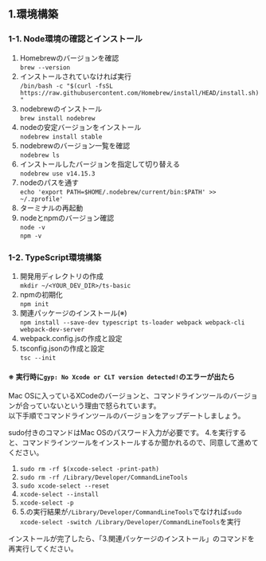 ## 1.環境構築

### 1-1. Node環境の確認とインストール
1. Homebrewのバージョンを確認  
`brew --version`  
2. インストールされていなければ実行  
`/bin/bash -c "$(curl -fsSL https://raw.githubusercontent.com/Homebrew/install/HEAD/install.sh)"`  
3. nodebrewのインストール  
`brew install nodebrew`  
4. nodeの安定バージョンをインストール  
`nodebrew install stable`  
5. nodebrewのバージョン一覧を確認  
`nodebrew ls`
6. インストールしたバージョンを指定して切り替える  
`nodebrew use v14.15.3`  
7. nodeのパスを通す  
`echo 'export PATH=$HOME/.nodebrew/current/bin:$PATH' >> ~/.zprofile'`  
8. ターミナルの再起動  
9. nodeとnpmのバージョン確認  
`node -v`  
`npm -v`  

### 1-2. TypeScript環境構築
1. 開発用ディレクトリの作成  
`mkdir ~/<YOUR_DEV_DIR>/ts-basic`
2. npmの初期化  
`npm init`
3. 関連パッケージのインストール(※)  
`npm install --save-dev typescript ts-loader webpack webpack-cli webpack-dev-server` 
4. webpack.config.jsの作成と設定  
5. tsconfig.jsonの作成と設定  
`tsc --init`  

#### ※ 実行時に`gyp: No Xcode or CLT version detected!`のエラーが出たら  
  
Mac OSに入っているXCodeのバージョンと、コマンドラインツールのバージョンが合っていないという理由で怒られています。  
以下手順でコマンドラインツールのバージョンをアップデートしましょう。

sudo付きのコマンドはMac OSのパスワード入力が必要です。
4.を実行すると、コマンドラインツールをインストールするか聞かれるので、同意して進めてください。

1. `sudo rm -rf $(xcode-select -print-path)`
2. `sudo rm -rf /Library/Developer/CommandLineTools`
3. `sudo xcode-select --reset`
4. `xcode-select --install`
5. `xcode-select -p`
6. 5.の実行結果が`/Library/Developer/CommandLineTools`でなければ`sudo xcode-select -switch /Library/Developer/CommandLineTools`を実行

インストールが完了したら、「3.関連パッケージのインストール」のコマンドを再実行してください。  
 
